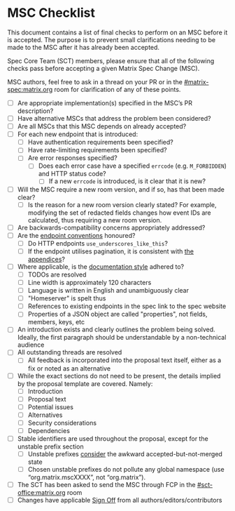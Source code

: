 # MSC Checklist

This document contains a list of final checks to perform on an MSC before it
is accepted. The purpose is to prevent small clarifications needing to be
made to the MSC after it has already been accepted.

Spec Core Team (SCT) members, please ensure that all of the following checks
pass before accepting a given Matrix Spec Change (MSC).

MSC authors, feel free to ask in a thread on your PR or in the
[#matrix-spec:matrix.org](https://matrix.to/#/#matrix-spec:matrix.org) room for
clarification of any of these points.

- [ ] Are appropriate implementation(s) specified in the MSC’s PR description?
- [ ] Have alternative MSCs that address the problem been considered?
- [ ] Are all MSCs that this MSC depends on already accepted?
- [ ] For each new endpoint that is introduced:
    - [ ] Have authentication requirements been specified?
    - [ ] Have rate-limiting requirements been specified?
    - [ ] Are error responses specified?
        - [ ] Does each error case have a specified `errcode` (e.g. `M_FORBIDDEN`) and HTTP status code?
            - [ ] If a new `errcode` is introduced, is it clear that it is new?
- [ ] Will the MSC require a new room version, and if so, has that been made clear?
    - [ ] Is the reason for a new room version clearly stated? For example, modifying the set of redacted fields changes how event IDs are calculated, thus requiring a new room version.
- [ ] Are backwards-compatibility concerns appropriately addressed?
- [ ] Are the [endpoint conventions](https://spec.matrix.org/latest/appendices/#conventions-for-matrix-apis) honoured?
    - [ ] Do HTTP endpoints `use_underscores_like_this`?
    - [ ] If the endpoint utilises pagination, it is consistent with [the appendices](https://spec.matrix.org/v1.8/appendices/#pagination)?
- [ ] Where applicable, is the [documentation style](https://github.com/matrix-org/matrix-spec/blob/main/meta/documentation_style.rst) adhered to?
    - [ ] TODOs are resolved
    - [ ] Line width is approximately 120 characters
    - [ ] Language is written in English and unambiguously clear
    - [ ] "Homeserver" is spelt thus
    - [ ] References to existing endpoints in the spec link to the spec website
    - [ ] Properties of a JSON object are called "properties", not fields, members, keys, etc
- [ ] An introduction exists and clearly outlines the problem being solved. Ideally, the first paragraph should be understandable by a non-technical audience
- [ ] All outstanding threads are resolved
    - [ ] All feedback is incorporated into the proposal text itself, either as a fix or noted as an alternative
- [ ] While the exact sections do not need to be present, the details implied by the proposal template are covered. Namely:
    - [ ] Introduction
    - [ ] Proposal text
    - [ ] Potential issues
    - [ ] Alternatives
    - [ ] Security considerations
    - [ ] Dependencies
- [ ] Stable identifiers are used throughout the proposal, except for the unstable prefix section
    - [ ] Unstable prefixes [consider](README.md#unstable-prefixes) the awkward accepted-but-not-merged state
    - [ ] Chosen unstable prefixes do not pollute any global namespace (use “org.matrix.mscXXXX”, not “org.matrix”).
- [ ] The SCT has been asked to send the MSC through FCP in the [#sct-office:matrix.org](https://matrix.to/#/#sct-office:matrix.org) room
- [ ] Changes have applicable [Sign Off](CONTRIBUTING.md#sign-off) from all authors/editors/contributors
